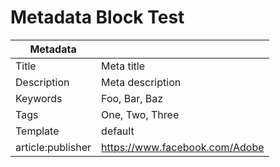 # Metadata Block Test



|Metadata||
|-|-|
|Title|Meta title|
|Description|Meta description|
|Keywords|Foo, Bar, Baz|
|Tags|One, Two, Three|
|Template|default|
|article:publisher|<https://www.facebook.com/Adobe>|
